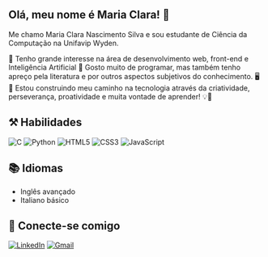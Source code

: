 ## Olá, meu nome é Maria Clara! 👩
Me chamo Maria Clara Nascimento Silva e sou estudante de Ciência da Computação na Unifavip Wyden. 

🔹 Tenho grande interesse na área de desenvolvimento web, front-end e Inteligência Artificial
🔹 Gosto muito de programar, mas também tenho apreço pela literatura e por outros aspectos subjetivos do conhecimento. 🖥️
🔹 Estou construindo meu caminho na tecnologia através da criatividade, perseverança, proatividade e muita vontade de aprender! 💡🧠

## ⚒️ Habilidades 
![C](https://img.shields.io/badge/C-000?style=for-the-badge&logo=c) 
![Python](https://img.shields.io/badge/python-3670A0?style=for-the-badge&logo=python&logoColor=ffdd54)
![HTML5](https://img.shields.io/badge/HTML5-E34F26?style=for-the-badge&logo=html5&logoColor=white)
![CSS3](https://img.shields.io/badge/CSS3-1572B6?style=for-the-badge&logo=css3&logoColor=white)
![JavaScript](https://img.shields.io/badge/JavaScript-F7DF1E?style=for-the-badge&logo=javascript&logoColor=black)

## 📚 Idiomas
- Inglês avançado
- Italiano básico

## 📲 Conecte-se comigo
[![LinkedIn](https://img.shields.io/badge/LinkedIn-0077B5?style=for-the-badge&logo=linkedin&logoColor=white)](https://www.linkedin.com/in/maria-clara-nascimento-silva/)
[![Gmail](https://img.shields.io/badge/Gmail-333333?style=for-the-badge&logo=gmail&logoColor=red)](mailto:mariaclarasilvanascimento2006@gmail.com)

